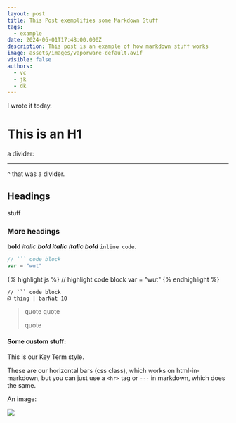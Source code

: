 ```yaml
---
layout: post
title: This Post exemplifies some Markdown Stuff
tags:
  - example
date: 2024-06-01T17:48:00.000Z
description: This post is an example of how markdown stuff works
image: assets/images/vaporware-default.avif
visible: false
authors:
  - vc
  - jk
  - dk
---
```

I wrote it today.

# This is an H1

a divider:

- - -

^ that was a divider.

## Headings

stuff

### More headings

**bold** *italic* ***bold italic*** ***italic bold*** `inline code`.

````js
// ``` code block
var = "wut"
````

{% highlight js %}
// highlight code block
var = "wut"
{% endhighlight %}

````sire
// ``` code block
@ thing | barNat 10
````

> quote quote
>
> quote

#### Some custom stuff:

This is our <span class="key-term">Key Term</span> style.

These are our horizontal bars (css class), which works on html-in-markdown, but you can just use a `<hr>` tag or `---` in markdown, which does the same.

<div class="horizontal-bars"></div>

An image:

![](_site/martin-adams-pTCcJSBOTxY-unsplash.jpg)
